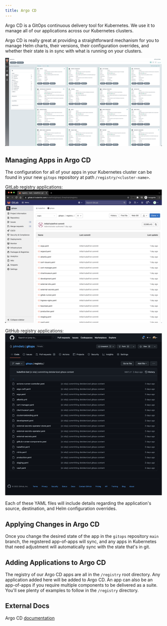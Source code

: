 ```yaml
---
title: Argo CD
---
```


Argo CD is a GitOps continuous delivery tool for Kubernetes. We use it to manage all of our applications across our Kubernetes clusters.

Argo CD is really great at providing a straightforward mechanism for you to manage Helm charts, their versions, their configuration overrides, and whether their state is in sync with what is running on your clusters.

![Argo CD Applications](../img/kubefirst/argocd/argocd-apps.png)

## Managing Apps in Argo CD

The configuration for all of your apps in your Kubernetes cluster can be found in your new `gitops` repository at path `/registry/<cluster-name>`.

GitLab registry applications:
![GitLab Applications Registry](../img/kubefirst/gitops/registry.png)

GitHub registry applications:
![GitHub Applications Registry](../img/kubefirst/local/gitops-registry.png)

Each of these YAML files will include details regarding the application's source, destination, and Helm configuration overrides.

## Applying Changes in Argo CD

Once you change the desired state of the app in the `gitops` repository `main` branch, the registered app-of-apps will sync, and any apps in Kubernetes that need adjustment will automatically sync with the state that's in git.

## Adding Applications to Argo CD

The registry of our Argo CD apps are all in the `/registry` root directory. Any application added here will be added to Argo CD. An app can also be an app-of-apps if you require multiple components to be delivered as a suite. You'll see plenty of examples to follow in the `/registry` directory.

## External Docs

Argo CD [documentation](https://argo-cd.readthedocs.io/en/stable/)
